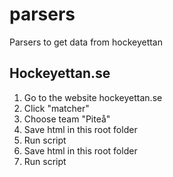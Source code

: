 # parsers

Parsers to get data from hockeyettan

## Hockeyettan.se

1. Go to the website hockeyettan.se
2. Click "matcher"
3. Choose team "Piteå"
4. Save html in this root folder
5. Run script
4. Save html in this root folder
5. Run script

